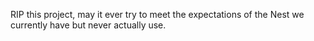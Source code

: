 RIP this project, may it ever try to meet the expectations of the Nest we currently have but never actually use.
